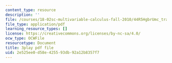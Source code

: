 ```yaml
---
content_type: resource
description: ''
file: /courses/18-02sc-multivariable-calculus-fall-2010/44R5HgbrUmc_transcript.pdf
file_type: application/pdf
learning_resource_types: []
license: https://creativecommons.org/licenses/by-nc-sa/4.0/
ocw_type: OCWFile
resourcetype: Document
title: 3play pdf file
uid: 2e525ee0-d58e-4255-93db-92a12b8357f7
---
```

